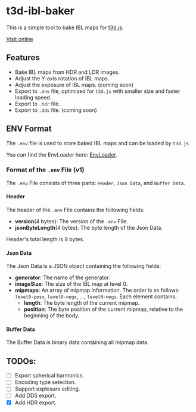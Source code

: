 # t3d-ibl-baker

This is a simple tool to bake IBL maps for [t3d.js](https://github.com/uinosoft/t3d.js).

[Visit online](https://uinosoft.github.io/t3d-ibl-baker/)

## Features

* Bake IBL maps from HDR and LDR images.
* Adjust the Y-axis rotation of IBL maps.
* Adjust the exposure of IBL maps. (coming soon)
* Export to `.env` file, optimized for `t3d.js` with smaller size and faster loading speed.
* Export to `.hdr` file.
* Export to `.dds` file. (coming soon)

## ENV Format

The `.env` file is used to store baked IBL maps and can be loaded by `t3d.js`.

You can find the EnvLoader here: [EnvLoader](https://github.com/uinosoft/t3d.js/blob/dev/examples/jsm/loaders/EnvLoader.js).

### Format of the `.env` File (v1)

The `.env` File consists of three parts: `Header`, `Json Data`, and `Buffer Data`.

#### Header

The header of the `.env` File contains the following fields:

- **version**(4 bytes): The version of the `.env` File.
- **jsonByteLength**(4 bytes): The byte length of the Json Data.

Header's total length is 8 bytes.

#### Json Data

The Json Data is a JSON object containing the following fields:

- **generator**: The name of the generator.
- **imageSize**: The size of the IBL map at level 0.
- **mipmaps**: An array of mipmap information. The order is as follows: `level0-posx`, `level0-negx`, ..., `levelN-negz`. Each element contains:
  - **length**: The byte length of the current mipmap.
  - **position**: The byte position of the current mipmap, relative to the beginning of the body.

#### Buffer Data

The Buffer Data is binary data containing all mipmap data.

## TODOs:

* [ ] Export spherical harmonics.
* [ ] Encoding type selection.
* [ ] Support explosure editing.
* [ ] Add DDS export.
* [x] Add HDR export.